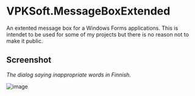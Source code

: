 # VPKSoft.MessageBoxExtended
An extented message box for a Windows Forms applications.
This is intendet to be used for some of my projects but there is no reason not to make it public.

## Screenshot
*The dialog saying inappropriate words in Finnish.*

![image](https://user-images.githubusercontent.com/40712699/71306829-17667280-23ee-11ea-9193-7678413748f7.png)
